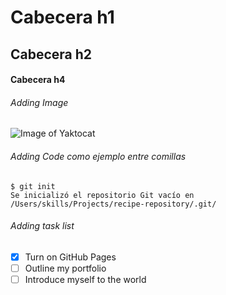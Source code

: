 # Cabecera h1
## Cabecera h2
#### Cabecera h4

###### Adding Image
![Image of Yaktocat](https://octodex.github.com/images/yaktocat.png)


###### Adding Code como ejemplo entre comillas
``` 
$ git init 
Se inicializó el repositorio Git vacío en /Users/skills/Projects/recipe-repository/.git/ 
```

###### Adding task list
- [x] Turn on GitHub Pages
- [ ] Outline my portfolio
- [ ] Introduce myself to the world
